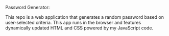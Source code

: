 Password Generator: 

This repo is a web application that generates a random password based on user-selected criteria. This app runs in the browser and features dynamically updated HTML and CSS powered by my JavaScript code.

